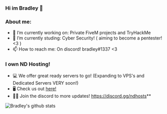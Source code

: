 ### Hi im Bradley 👋


### **About me:**

- 🔭 I’m currently working on: Private FiveM projects and TryHackMe
- 🌱 I’m currently studing: Cyber Security! ( aiming to become a pentester! <3 )
- 📫 How to reach me: On discord! bradley#1337 <3 


### **I own ND Hosting!**

- 💻 We offer great ready servers to go! (Expanding to VPS's and Dedicated Servers VERY soon!)
- 🖥️ Check us out [here!](https://client.ndhosts.com)
- 👨‍💻 Join the discord to more updates! https://discord.gg/ndhosts**

![Bradley's github stats](https://github-readme-stats.vercel.app/api?username=bradley1337&show_icons=true&theme=radical)
